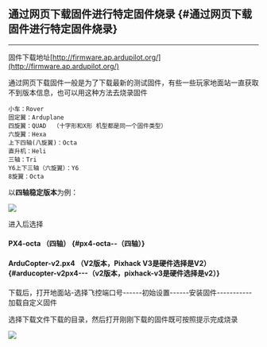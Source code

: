 ## 通过网页下载固件进行特定固件烧录 {#通过网页下载固件进行特定固件烧录}

---

固件下载地址[http://firmware.ap.ardupilot.org/](http://firmware.ap.ardupilot.org/)

通过网页下载固件一般是为了下载最新的测试固件，有些一些玩家地面站一直获取不到版本信息，也可以用这种方法去烧录固件

```
小车：Rover
固定翼：Arduplane
四旋翼：QUAD  （十字形和X形 机型都是同一个固件类型）
六旋翼：Hexa
上下四轴(八旋翼)：Octa
直升机：Heli
三轴：Tri
Y6上下三轴（六旋翼）：Y6
8旋翼：Octa

```

以**四轴稳定版本**为例：

![](http://doc.cuav.net/PixHack/assets/select-stable.png)

进入后选择

#### PX4-octa （四轴） {#px4-octa--（四轴）}

#### ArduCopter-v2.px4 （V2版本，Pixhack V3是硬件选择是V2） {#arducopter-v2px4---（v2版本，pixhack-v3是硬件选择是v2）}

下载后，打开地面站-选择飞控端口号------初始设置------安装固件-----------加载自定义固件

选择下载文件下载的目录，然后打开刚刚下载的固件既可按照提示完成烧录

![](http://doc.cuav.net/PixHack/assets/select-firmware2.png)

